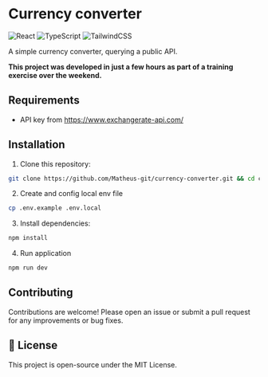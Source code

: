 # Currency converter 

![React](https://img.shields.io/badge/react-%2320232a.svg?style=for-the-badge&logo=react&logoColor=%2361DAFB) ![TypeScript](https://img.shields.io/badge/typescript-%23007ACC.svg?style=for-the-badge&logo=typescript&logoColor=white) ![TailwindCSS](https://img.shields.io/badge/tailwindcss-%2338B2AC.svg?style=for-the-badge&logo=tailwind-css&logoColor=white)

A simple currency converter, querying a public API.

**This project was developed in just a few hours as part of a training exercise over the weekend.**

## Requirements

- API key from https://www.exchangerate-api.com/

## Installation

1. Clone this repository:
 ```sh
 git clone https://github.com/Matheus-git/currency-converter.git && cd currency-converter
 ```
2. Create and config local env file
 ```sh
 cp .env.example .env.local
 ```
3. Install dependencies:
  ```sh
  npm install
  ```
4. Run application
 ```sh
 npm run dev
 ```

## Contributing

Contributions are welcome! Please open an issue or submit a pull request for any improvements or bug fixes.

## 📝 License

This project is open-source under the MIT License.




